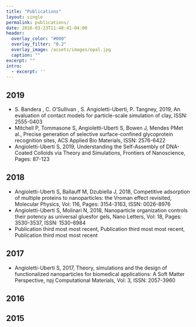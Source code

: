 ```yaml
---
title: "Publications"
layout: single
permalink: publications/
date: 2016-03-23T11:48:41-04:00
header:
  overlay_color: "#000"
  overlay_filter: "0.2"
  overlay_image: /assets/images/opal.jpg
  caption: ""
excerpt: ""
intro: 
  - excerpt: ''
---
```


## 2019
   * S. Bandera , C. O’Sullivan , S. Angioletti-Uberti, P. Tangney, 2019, An evaluation of contact models for particle-scale simulation of clay, ISSN: 2555-0403
   * Mitchell P, Tommasone S, Angioletti-Uberti S, Bowen J, Mendes PMet al., Precise generation of selective surface-confined glycoprotein recognition sites, ACS Applied Bio Materials, ISSN: 2576-6422
   * Angioletti-Uberti S, 2019, Understanding the Self-Assembly of DNA-Coated Colloids via Theory and Simulations, Frontiers of Nanoscience, Pages: 87-123

## 2018
   * Angioletti-Uberti S, Ballauff M, Dzubiella J, 2018, Competitive adsorption of multiple proteins to nanoparticles: the Vroman effect revisited, Molecular Physics, Vol: 116, Pages: 3154-3163, ISSN: 0026-8976
   * Angioletti-Uberti S, Molinari N, 2018, Nanoparticle organization controls their potency as universal gluesfor gels, Nano Letters, Vol: 18, Pages: 3530-3537, ISSN: 1530-6984
   * Publication third most most recent, Publication third most most recent, Publication third most most recent
   
## 2017

   * Angioletti-Uberti S, 2017, Theory, simulations and the design of functionalized nanoparticles for biomedical applications: A Soft Matter Perspective, npj Computational Materials, Vol: 3, ISSN: 2057-3960 


## 2016

## 2015




